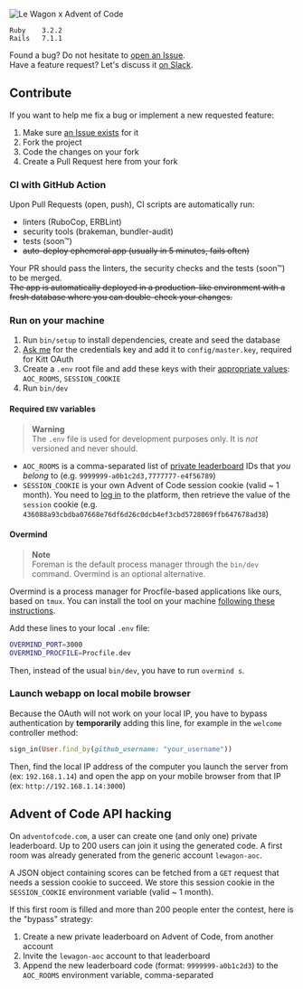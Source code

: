 ![Le Wagon x Advent of Code](public/thumbnail.png)

```
Ruby    3.2.2  
Rails   7.1.1
```

Found a bug? Do not hesitate to [open an Issue](/../../issues/new).  
Have a feature request? Let's discuss it [on Slack](slack://channel?team=T02NE0241&id=C02PN711H09).

## Contribute

If you want to help me fix a bug or implement a new requested feature:
1. Make sure [an Issue exists](/../../issues) for it
2. Fork the project
3. Code the changes on your fork
4. Create a Pull Request here from your fork

### CI with GitHub Action

Upon Pull Requests (open, push), CI scripts are automatically run:
- linters (RuboCop, ERBLint)
- security tools (brakeman, bundler-audit)
- tests (soon™)
- ~~auto-deploy ephemeral app (usually in 5 minutes, fails often)~~

Your PR should pass the linters, the security checks and the tests (soon™) to be merged.  
~~The app is automatically deployed in a production-like environment with a fresh database where you can double-check your changes.~~

### Run on your machine

1. Run `bin/setup` to install dependencies, create and seed the database
2. [Ask me](slack://user?team=T02NE0241&id=URZ0F4TEF) for the credentials key and add it to `config/master.key`, required for Kitt OAuth
3. Create a `.env` root file and add these keys with their [appropriate values](#required-env-variables): `AOC_ROOMS`, `SESSION_COOKIE`
4. Run `bin/dev`

#### Required `ENV` variables

> **Warning**  
The `.env` file is used for development purposes only. It is _not_ versioned and never should.

- `AOC_ROOMS` is a comma-separated list of [private leaderboard](https://adventofcode.com/leaderboard/private) IDs that _you belong_ to (e.g. `9999999-a0b1c2d3,7777777-e4f56789`)
- `SESSION_COOKIE` is your own Advent of Code session cookie (valid ~ 1 month). You need to [log in](https://adventofcode.com/auth/login) to the platform, then retrieve the value of the `session` cookie (e.g. `436088a93cbdba07668e76df6d26c0dcb4ef3cbd5728069ffb647678ad38`)

#### Overmind

> **Note**  
> Foreman is the default process manager through the `bin/dev` command. Overmind is an optional alternative.

Overmind is a process manager for Procfile-based applications like ours, based on `tmux`.
You can install the tool on your machine [following these instructions](https://github.com/DarthSim/overmind#installation).

Add these lines to your local `.env` file:
``` zsh
OVERMIND_PORT=3000
OVERMIND_PROCFILE=Procfile.dev
```

Then, instead of the usual `bin/dev`, you have to run `overmind s`.

### Launch webapp on local mobile browser

Because the OAuth will not work on your local IP, you have to bypass authentication by **temporarily** adding this line, for example in the `welcome` controller method:
```ruby
sign_in(User.find_by(github_username: "your_username"))
```

Then, find the local IP address of the computer you launch the server from (ex: `192.168.1.14`) and open the app on your mobile browser from that IP (ex: `http://192.168.1.14:3000`)

## Advent of Code API hacking

On `adventofcode.com`, a user can create one (and only one) private leaderboard. Up to 200 users can join it using the generated code. A first room was already generated from the generic account `lewagon-aoc`.  

A JSON object containing scores can be fetched from a `GET` request that needs a session cookie to succeed. We store this session cookie in the `SESSION_COOKIE` environment variable (valid ~ 1 month).

If this first room is filled and more than 200 people enter the contest, here is the "bypass" strategy:
  1. Create a new private leaderboard on Advent of Code, from another account
  2. Invite the `lewagon-aoc` account to that leaderboard
  3. Append the new leaderboard code (format: `9999999-a0b1c2d3`) to the `AOC_ROOMS` environment variable, comma-separated
